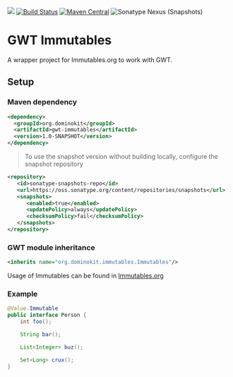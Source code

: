 <a title="Gitter" href="https://gitter.im/DominoKit/gwt-immutable"><img src="https://badges.gitter.im/Join%20Chat.svg"></a>
[![Build Status](https://travis-ci.org/DominoKit/gwt-immutables.svg?branch=master)](https://travis-ci.org/DominoKit/gwt-immutables)
[![Maven Central](https://maven-badges.herokuapp.com/maven-central/org.dominokit/gwt-immutables/badge.svg)](https://maven-badges.herokuapp.com/maven-central/org.dominokit/gwt-immutables)
![Sonatype Nexus (Snapshots)](https://img.shields.io/nexus/s/https/oss.sonatype.org/org.dominokit/gwt-immutables.svg)


# GWT Immutables

A wrapper project for Immutables.org to work with GWT.

## Setup

### Maven dependency

```xml
<dependency>
  <groupId>org.dominokit</groupId>
  <artifactId>gwt-immutables</artifactId>
  <version>1.0-SNAPSHOT</version>
</dependency>
```

> To use the snapshot version without building locally, configure the snapshot repository
```xml
<repository>
   <id>sonatype-snapshots-repo</id>
   <url>https://oss.sonatype.org/content/repositories/snapshots</url>
   <snapshots>
      <enabled>true</enabled>
      <updatePolicy>always</updatePolicy>
      <checksumPolicy>fail</checksumPolicy>
   </snapshots>
</repository>
```

### GWT module inheritance
```xml
<inherits name="org.dominokit.immutables.Immutables"/>
```

Usage of Immutables can be found in [Immutables.org](http://immutables.github.io/)
### Example
```java
@Value.Immutable
public interface Person {
    int foo();

    String bar();

    List<Integer> buz();

    Set<Long> crux();
}
```

